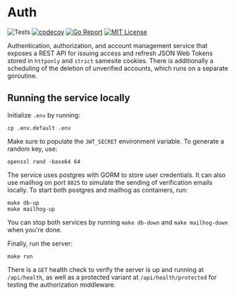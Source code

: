 # Auth

![Tests](https://github.com/abyan-dev/auth/actions/workflows/ci.yaml/badge.svg) [![codecov](https://codecov.io/gh/abyan-dev/auth/graph/badge.svg?token=S679A5TSW7)](https://codecov.io/gh/abyan-dev/auth) [![Go Report](https://goreportcard.com/badge/abyan-dev/auth)](https://goreportcard.com/report/YanSystems/compiler) [![MIT License](https://img.shields.io/badge/license-MIT-blue.svg)](https://github.com/YanSystems/compiler/blob/main/LICENSE)

Authentication, authorization, and account management service that exposes a REST API for issuing access and refresh JSON Web Tokens stored in `httponly` and `strict` samesite cookies. There is additionally a scheduling of the deletion of unverified accounts, which runs on a separate goroutine.

## Running the service locally

Initialize `.env` by running:

```
cp .env.default .env
```

Make sure to populate the `JWT_SECRET` environment variable. To generate a random key, use:

```
openssl rand -base64 64
```

The service uses postgres with GORM to store user credentials. It can also use mailhog on port `8025` to simulate the sending of verification emails locally. To start both postgres and mailhog as containers, run:

```
make db-up
make mailhog-up
```

You can stop both services by running `make db-down` and `make mailhog-down` when you're done.

Finally, run the server:

```
make run
```

There is a `GET` health check to verify the server is up and running at `/api/health`, as well as a protected variant at `/api/health/protected` for testing the authorization middleware.
